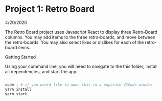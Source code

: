# Project 1: Retro Board

4/20/2020

The Retro Board project uses Javascript React to display three Retro-Board columns.  You may add items to the three retro-boards, and move between the retro-boards. You may also select likes or dislikes for each of the retro-board items.

Getting Started

Using your command line, you will need to navigate to the this folder, install all dependencies, and start the app.

```bash

code . # if you would like to open this in a separate VSCode window
yarn install
yarn start
```
